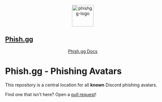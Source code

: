 <p align="center">

  <a href="https://phish.gg" target="_blank">
    <img alt="phishgg-logo" height="70" alt="Phish.gg Logo" src="https://cdn.phish.gg/logo.png"/>
    <p style="text-align: center;">
      <h2>Phish.gg</h2>
    </p>
  </a>
</p>
<p align="center">
    <a href="https://docs.phish.gg">Phish.gg Docs</a>
</p>

# Phish.gg - Phishing Avatars

This repository is a central location for all **known** Discord phishing avatars.

Find one that isn't here? Open a [pull request](https://github.com/Phish-gg/phishing-avatars/pulls)!